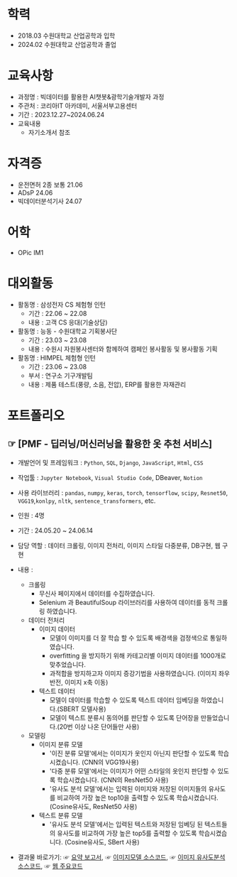 # 학력
- 2018.03 수원대학교 산업공학과 입학
- 2024.02 수원대학교 산업공학과 졸업

# 교육사항
- 과정명 : 빅데이터를 활용한 AI챗봇&광학기술개발자 과정
- 주관처 : 코리아IT 아카데미, 서울서부고용센터
- 기간 : 2023.12.27~2024.06.24
- 교육내용
  - 자기소개서 참조

# 자격증 
- 운전면허 2종 보통 21.06
- ADsP 24.06
- 빅데이터분석기사 24.07

# 어학
- OPic IM1

# 대외활동
- 활동명 : 삼성전자 CS 체험형 인턴
  - 기간 : 22.06 ~ 22.08
  - 내용 : 고객 CS 응대(기술상담)
- 활동명 : 능동 - 수원대학교 기획봉사단
  - 기간 : 23.03 ~ 23.08
  - 내용 : 수원시 자원봉사센터와 함께하여 캠페인 봉사활동 및 봉사활동 기획   
- 활동명 : HIMPEL 체험형 인턴
  - 기간 : 23.06 ~ 23.08
  - 부서 : 연구소 기구개발팀
  - 내용 : 제품 테스트(풍량, 소음, 전압), ERP를 활용한 자재관리

# 포트폴리오
## ☞ [PMF - 딥러닝/머신러닝을 활용한 옷 추천 서비스]
- 개발언어 및 프레임워크 : `Python`, `SQL`, `Django`, `JavaScript`, `Html`, `CSS`
- 작업툴 : `Jupyter Notebook`, `Visual Studio Code`, DBeaver, `Notion`
- 사용 라이브러리 : `pandas`, `numpy`, `keras`, `torch`, `tensorflow`, `scipy`, `Resnet50`, `VGG19`,`konlpy`, `nltk`, `sentence_transformers`, etc.
- 인원 : 4명
- 기간 : 24.05.20 ~ 24.06.14
- 담당 역할 : 데이터 크롤링, 이미지 전처리, 이미지 스타일 다중분류, DB구현, 웹 구현
- 내용 :
  - 크롤링
    - 무신사 페이지에서 데이터를 수집하였습니다.
    - Selenium 과 BeautifulSoup 라이브러리를 사용하여 데이터를 동적 크롤링 하였습니다.
  - 데이터 전처리
    - 이미지 데이터
      - 모델이 이미지를 더 잘 학습 할 수 있도록 배경색을 검정색으로 통일하였습니다.
      - overfitting 을 방지하기 위해 카테고리별 이미지 데이터를 1000개로 맞추었습니다.
      - 과적합을 방지하고자 이미지 증강기법을 사용하였습니다. (이미지 좌우 반전, 이미지 x축 이동)
    - 텍스트 데이터
      - 모델이 데이터를 학습할 수 있도록 텍스트 데이터 임베딩을 하였습니다.(SBERT 모델사용)
      - 모델이 텍스트 분류시 동의어를 판단할 수 있도록 단어장을 만들었습니다.(20번 이상 나온 단어들만 사용) 
  - 모델링
    - 이미지 분류 모델
      - '이진 분류 모델'에서는 이미지가 옷인지 아닌지 판단할 수 있도록 학습시켰습니다. (CNN의 VGG19사용)
      - '다중 분류 모델'에서는 이미지가 어떤 스타일의 옷인지 판단할 수 있도록 학습시켰습니다. (CNN의 ResNet50 사용)
      - '유사도 분석 모델'에서는 입력된 이미지와 저장된 이미지들의 유사도를 비교하여 가장 높은 top10을 출력할 수 있도록 학습시켰습니다. (Cosine유사도, ResNet50 사용)
    - 텍스트 분류 모델
      - '유사도 분석 모델'에서는 입력된 텍스트와 저장된 임베딩 된 텍스트들의 유사도를 비교하여 가장 높은 top5를 출력할 수 있도록 학습시켰습니다. (Cosine유사도, SBert 사용)

  
- 결과물 바로가기: ☞ [요약 보고서](https://github.com/jjhwk/PMF/blob/main/PMF_.pdf), ☞ [이미지모델 소스코드](https://github.com/jjhwk/PMF/blob/main/%EC%86%8C%EC%8A%A4%EC%BD%94%EB%93%9C/%EC%9D%B4%EB%AF%B8%EC%A7%80%20%EB%AA%A8%EB%8D%B8%EB%A7%81/%EC%9D%B4%EB%AF%B8%EC%A7%80%20%EC%8A%A4%ED%83%80%EC%9D%BC%EB%B3%84%20%EB%B6%84%EB%A5%98.ipynb),
          ☞ [이미지 유사도분석 소스코드](https://github.com/jjhwk/PMF/blob/main/%EC%86%8C%EC%8A%A4%EC%BD%94%EB%93%9C/%EC%9D%B4%EB%AF%B8%EC%A7%80%20%EB%AA%A8%EB%8D%B8%EB%A7%81/%EC%9D%B4%EB%AF%B8%EC%A7%80_%EC%9E%84%EB%B2%A0%EB%94%A9_%EC%BD%94%EB%93%9C%EC%A0%95%EB%A6%AC_%ED%81%B4%EB%9E%98%EC%8A%A4%EB%A1%9C%EB%AC%B6%EA%B8%B0.ipynb), ☞ [웹 주요코드](https://github.com/jjhwk/PMF/blob/main/recommand/views.py)
